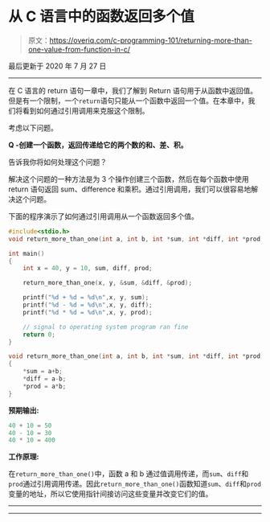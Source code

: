 # 从 C 语言中的函数返回多个值

> 原文：<https://overiq.com/c-programming-101/returning-more-than-one-value-from-function-in-c/>

最后更新于 2020 年 7 月 27 日

* * *

在 C 语言的 return 语句一章中，我们了解到 Return 语句用于从函数中返回值。但是有一个限制，一个`return`语句只能从一个函数中返回一个值。在本章中，我们将看到如何通过引用调用来克服这个限制。

考虑以下问题。

**Q -创建一个函数，返回传递给它的两个数的和、差、积。**

告诉我你将如何处理这个问题？

解决这个问题的一种方法是为 3 个操作创建三个函数，然后在每个函数中使用 return 语句返回 sum、difference 和乘积。通过引用调用，我们可以很容易地解决这个问题。

下面的程序演示了如何通过引用调用从一个函数返回多个值。

```c
#include<stdio.h>
void return_more_than_one(int a, int b, int *sum, int *diff, int *prod);

int main()
{
    int x = 40, y = 10, sum, diff, prod;

    return_more_than_one(x, y, &sum, &diff, &prod);

    printf("%d + %d = %d\n",x, y, sum);
    printf("%d - %d = %d\n",x, y, diff);
    printf("%d * %d = %d\n",x, y, prod);

    // signal to operating system program ran fine
    return 0;
}

void return_more_than_one(int a, int b, int *sum, int *diff, int *prod)
{
    *sum = a+b;
    *diff = a-b;
    *prod = a*b;
}

```

**预期输出:**

```c
40 + 10 = 50
40 - 10 = 30
40 * 10 = 400

```

**工作原理:**

在`return_more_than_one()`中，函数 a 和 b 通过值调用传递，而`sum`、`diff`和`prod`通过引用调用传递。因此`return_more_than_one()`函数知道`sum`、`diff`和`prod`变量的地址，所以它使用指针间接访问这些变量并改变它们的值。

* * *

* * *